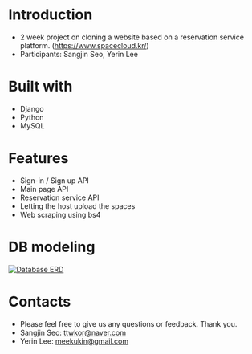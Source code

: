 # Introduction
- 2 week project on cloning a website based on a reservation service platform.
(https://www.spacecloud.kr/)
- Participants: Sangjin Seo, Yerin Lee

# Built with
- Django
- Python
- MySQL

# Features
- Sign-in / Sign up API
- Main page API
- Reservation service API
- Letting the host upload the spaces
- Web scraping using bs4

# DB modeling

<a target="_blank" rel="noopener noreferrer" href="https://github.com/wecode-bootcamp-korea/WeSpace_backend/blob/master/wespace.png"><img src="https://github.com/wecode-bootcamp-korea/WeSpace_backend/raw/master/wespace.png" alt="Database ERD" style="max-width:100%;"></a>

# Contacts
- Please feel free to give us any questions or feedback. Thank you.
- Sangjin Seo: ttwkor@naver.com 
- Yerin Lee: meekukin@gmail.com
